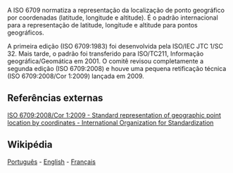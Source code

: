 A ISO 6709 normatiza a representação da localização de ponto geográfico por coordenadas (latitude, longitude e altitude). É o padrão internacional para a representação de latitude, longitude e altitude para pontos geográficos.

A primeira edição (ISO 6709:1983) foi desenvolvida pela ISO/IEC JTC 1/SC 32. Mais tarde, o padrão foi transferido para ISO/TC211, Informação geográfica/Geomática em 2001. O comitê revisou completamente a segunda edição (ISO 6709:2008) e houve uma pequena retificação técnica (ISO 6709:2008/Cor 1:2009) lançada em 2009.

Referências externas
--------------------
[ISO 6709:2008/Cor 1:2009 - Standard representation of geographic point location by coordinates - International Organization for Standardization](https://www.iso.org/standard/53539.html)

## Wikipédia

[Português](https://pt.wikipedia.org/wiki/ISO_6709) - [English](https://en.wikipedia.org/wiki/ISO_6709) - [Français](https://fr.wikipedia.org/wiki/ISO_6709)